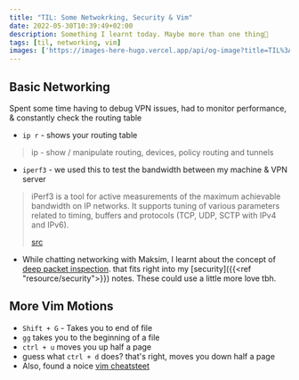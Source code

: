 ```yaml
---
title: "TIL: Some Netwokrking, Security & Vim"
date: 2022-05-30T10:39:49+02:00
description: Something I learnt today. Maybe more than one thing👾
tags: [til, networking, vim]
images: ['https://images-here-hugo.vercel.app/api/og-image?title=TIL%3A%20Some%20Netwokrking%2C%20Security%20%26%20Vim']
---
```


## Basic Networking
Spent some time having to debug VPN issues, had to monitor performance, & constantly check the routing table
- `ip r` - shows your routing table
> ip - show / manipulate routing, devices, policy routing and tunnels


- `iperf3` - we used this to test the bandwidth between my machine & VPN server
> iPerf3 is a tool for active measurements of the maximum achievable bandwidth on IP networks. It supports tuning of various parameters related to timing, buffers and protocols (TCP, UDP, SCTP with IPv4 and IPv6). 
>
> [src](https://iperf.fr/)

- While chatting networking with Maksim, I learnt about the concept of [deep packet inspection](https://digitalguardian.com/blog/what-deep-packet-inspection-how-it-works-use-cases-dpi-and-more). that fits right into my [security]({{<ref "resource/security">}}) notes. These could use a little more love tbh.

## More Vim Motions
- `Shift + G` - Takes you to end of file
- `gg` takes you to the beginning of a file
- `ctrl + u` moves you up half a page
- guess what `ctrl + d` does? that's right, moves you down half a page
- Also, found a noice [vim cheatsteet](https://vimsheet.com/)